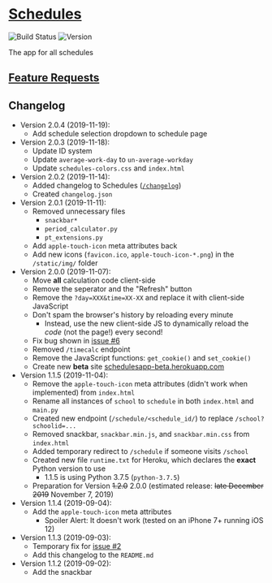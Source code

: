 # [Schedules](https://schedulesapp.herokuapp.com/)
![Build Status](https://img.shields.io/travis/com/hkamran80/schedules?style=for-the-badge)
![Version](https://img.shields.io/badge/version-2.0.3-green?style=for-the-badge)

The app for all schedules

## [Feature Requests](https://github.com/hkamran80/schedules/issues?q=is%3Aissue+is%3Aopen+label%3A%22Feature+Request%22)

## Changelog
* Version 2.0.4 (2019-11-19):
  * Add schedule selection dropdown to schedule page
* Version 2.0.3 (2019-11-18):
  * Update ID system
  * Update `average-work-day` to `un-average-workday`
  * Update `schedules-colors.css` and `index.html`
* Version 2.0.2 (2019-11-14):
  * Added changelog to Schedules ([`/changelog`](https://schedulesapp.herokuapp.com/changelog))
  * Created `changelog.json`
* Version 2.0.1 (2019-11-11):
  * Removed unnecessary files
    * `snackbar*`
    * `period_calculator.py`
    * `pt_extensions.py`
  * Add `apple-touch-icon` meta attributes back
  * Add new icons (`favicon.ico`, `apple-touch-icon-*.png`) in the `/static/img/` folder
* Version 2.0.0 (2019-11-07):
  * Move **all** calculation code client-side
  * Remove the seperator and the "Refresh" button
  * Remove the `?day=XXX&time=XX-XX` and replace it with client-side JavaScript
  * Don't spam the browser's history by reloading every minute
    * Instead, use the new client-side JS to dynamically reload the *code* (not the page!) every second!
  * Fix bug shown in [issue #6](https://github.com/hkamran80/schedules/issues/6)
  * Removed `/timecalc` endpoint
  * Remove the JavaScript functions: `get_cookie()` and `set_cookie()`
  * Create new **beta** site [schedulesapp-beta.herokuapp.com](https://schedulesapp-beta.herokuapp.com/)
* Version 1.1.5 (2019-11-04):
  * Remove the `apple-touch-icon` meta attributes (didn't work when implemented) from `index.html`
  * Rename all instances of `school` to `schedule` in both `index.html` and `main.py`
  * Created new endpoint (`/schedule/<schedule_id/`) to replace `/school?schoolid=...`
  * Removed snackbar, `snackbar.min.js`, and `snackbar.min.css` from `index.html`
  * Added temporary redirect to `/schedule` if someone visits `/school`
  * Created new file `runtime.txt` for Heroku, which declares the **exact** Python version to use
    * 1.1.5 is using Python 3.7.5 (`python-3.7.5`)
  * Preparation for Version ~~1.2.0~~ 2.0.0 (estimated release: ~~late December 2019~~ November 7, 2019)
* Version 1.1.4 (2019-09-04):
  * Add the `apple-touch-icon` meta attributes
    * Spoiler Alert: It doesn't work (tested on an iPhone 7+ running iOS 12)
* Version 1.1.3 (2019-09-03):
  * Temporary fix for [issue #2](https://github.com/hkamran80/schedules/issues/2)
  * Add this changelog to the `README.md`
* Version 1.1.2 (2019-09-02):
  * Add the snackbar
